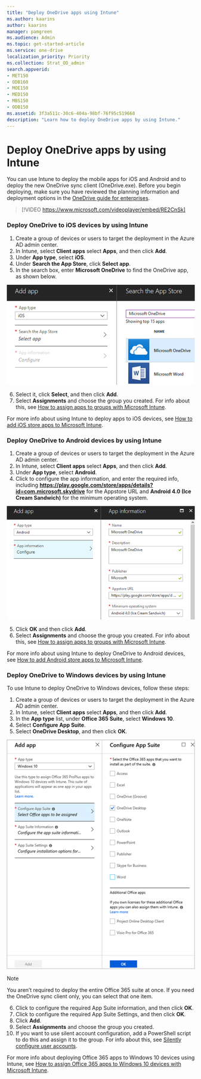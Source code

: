 ```yaml
---
title: "Deploy OneDrive apps using Intune"
ms.author: kaarins
author: kaarins
manager: pamgreen
ms.audience: Admin
ms.topic: get-started-article
ms.service: one-drive
localization_priority: Priority
ms.collection: Strat_OD_admin
search.appverid:
- MET150
- ODB160
- MOE150
- MED150
- MBS150
- ODB150
ms.assetid: 3f3a511c-30c6-404a-98bf-76f95c519668
description: "Learn how to deploy OneDrive apps by using Intune."
---
```


# Deploy OneDrive apps by using Intune

You can use Intune to deploy the mobile apps for iOS and Android and to deploy the new OneDrive sync client (OneDrive.exe). Before you begin deploying, make sure you have reviewed the planning information and deployment options in the [OneDrive guide for enterprises](plan-onedrive-enterprise.md).

> [!VIDEO https://www.microsoft.com/videoplayer/embed/RE2CnSk]



### Deploy OneDrive to iOS devices by using Intune

1. Create a group of devices or users to target the deployment in the Azure AD admin center.
2. In Intune, select **Client apps** select **Apps**, and then click **Add**.
3. Under **App type**, select **iOS**.
4. Under **Search the App Store**, click **Select app**.
5. In the search box, enter **Microsoft OneDrive** to find the OneDrive app, as shown below.

![](media/deploy-onedrive-enterprise_image1.png)

6. Select it, click **Select**, and then click **Add**.
7. Select **Assignments** and choose the group you created. For info about this, see [How to assign apps to groups with Microsoft Intune](/intune/apps-deploy/).

For more info about using Intune to deploy apps to iOS devices, see [How to add iOS store apps to Microsoft Intune](/intune/store-apps-ios/). 

### Deploy OneDrive to Android devices by using Intune

1. Create a group of devices or users to target the deployment in the Azure AD admin center.
2. In Intune, select **Client apps** select **Apps**, and then click **Add**.
3. Under **App type**, select **Android**.
4. Click to configure the app information, and enter the required info, including **https://play.google.com/store/apps/details?id=com.microsoft.skydrive** for the Appstore URL and **Android 4.0 (Ice Cream Sandwich)** for the minimum operating system. 

![](media/deploy-onedrive-enterprise_image2.png)

5. Click **OK** and then click **Add**.
5. Select **Assignments** and choose the group you created. For info about this, see [How to assign apps to groups with Microsoft Intune](/intune/apps-deploy/).


For more info about using Intune to deploy OneDrive to Android devices, see [How to add Android store apps to Microsoft Intune](/intune/store-apps-android). 



### Deploy OneDrive to Windows devices by using Intune

To use Intune to deploy OneDrive to Windows devices, follow these steps:

1. Create a group of devices or users to target the deployment in the Azure AD admin center.
2. In Intune, select **Client apps** select **Apps**, and then click **Add**.
3. In the **App type** list, under **Office 365 Suite**, select **Windows 10**. 
4. Select **Configure App Suite**.
5. Select **OneDrive Desktop**, and then click **OK**.

![](media/deploy-onedrive-enterprise_image3.png)

> [!NOTE]
> You aren’t required to deploy the entire Office 365 suite at once. If you need the OneDrive sync client only, you can select that one item.

6. Click to configure the required App Suite information, and then click **OK**. 
7. Click to configure the required App Suite Settings, and then click **OK**. 
8. Click **Add**. 
9. Select **Assignments** and choose the group you created.
10. If you want to use silent account configuration, add a PowerShell script to do this and assign it to the group. For info about this, see [Silently configure user accounts](use-silent-account-configuration.md).

For more info about deploying Office 365 apps to Windows 10 devices using Intune, see [How to assign Office 365 apps to Windows 10 devices with Microsoft Intune](/intune/apps-add-office365/). 




